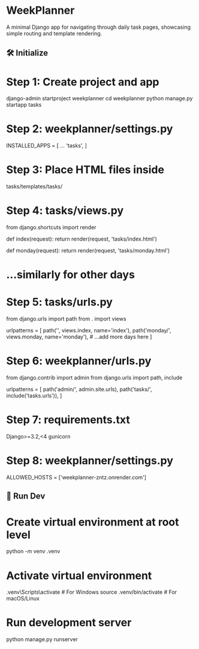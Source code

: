 # WeekPlanner

A minimal Django app for navigating through daily task pages, showcasing simple routing and template rendering.

## 🛠️ Initialize

# Step 1: Create project and app
django-admin startproject weekplanner
cd weekplanner
python manage.py startapp tasks

# Step 2: weekplanner/settings.py
INSTALLED_APPS = [
    ...
    'tasks',
]

# Step 3: Place HTML files inside
tasks/templates/tasks/

# Step 4: tasks/views.py
from django.shortcuts import render

def index(request):
    return render(request, 'tasks/index.html')

def monday(request):
    return render(request, 'tasks/monday.html')

# ...similarly for other days

# Step 5: tasks/urls.py
from django.urls import path
from . import views

urlpatterns = [
    path('', views.index, name='index'),
    path('monday/', views.monday, name='monday'),
    # ...add more days here
]

# Step 6: weekplanner/urls.py
from django.contrib import admin
from django.urls import path, include

urlpatterns = [
    path('admin/', admin.site.urls),
    path('tasks/', include('tasks.urls')),
]

# Step 7: requirements.txt
Django>=3.2,<4
gunicorn

# Step 8: weekplanner/settings.py
ALLOWED_HOSTS = ['weekplanner-zntz.onrender.com']

## 🚀 Run Dev

# Create virtual environment at root level
python -m venv .venv

# Activate virtual environment
.venv\Scripts\activate  # For Windows
source .venv/bin/activate  # For macOS/Linux

# Run development server
python manage.py runserver
